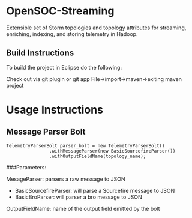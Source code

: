 # OpenSOC-Streaming

Extensible set of Storm topologies and topology attributes for streaming, enriching, indexing, and storing telemetry in Hadoop.


## Build Instructions
To build the project in Eclipse do the following:

Check out via git plugin or git app
File->import->maven->exiting maven project

# Usage Instructions

## Message Parser Bolt

```
TelemetryParserBolt parser_bolt = new TelemetryParserBolt()
				.withMessageParser(new BasicSourcefireParser())
				.withOutputFieldName(topology_name);
```
				
###Parameters:

MesageParser: parsers a raw message to JSON
- BasicSourcefireParser: will parse a Sourcefire message to JSON
- BasicBroParser: will parser a bro message to JSON

OutputFieldName: name of the output field emitted by the bolt

